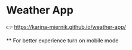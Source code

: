 # Weather App
👉 https://karina-miernik.github.io/weather-app/

** For better experience turn on mobile mode
